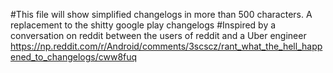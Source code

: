 #This file will show simplified changelogs in more than 500 characters.  A replacement to the shitty google play changelogs
#Inspired by a conversation on reddit between the users of reddit and a Uber engineer 
https://np.reddit.com/r/Android/comments/3scscz/rant_what_the_hell_happened_to_changelogs/cww8fuq

